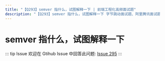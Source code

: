 ```yaml
---
title: "【Q293】semver 指什么，试图解释一下 | 前端工程化高频面试题"
description: "【Q293】semver 指什么，试图解释一下 字节跳动面试题、阿里腾讯面试题、美团小米面试题。"
---
```


# semver 指什么，试图解释一下

::: tip Issue
欢迎在 Gtihub Issue 中回答此问题: [Issue 295](https://github.com/shfshanyue/Daily-Question/issues/295)
:::
